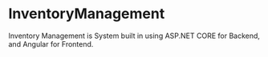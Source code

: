# InventoryManagement
Inventory Management is System built in using ASP.NET CORE for Backend, and Angular for Frontend.
